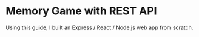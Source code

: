 # Memory Game with REST API
Using this [guide](https://medium.com/@originaleye/build-an-express-react-node-web-app-from-scratch-86462dd9f125), I built an Express / React / Node.js web app from scratch. 
